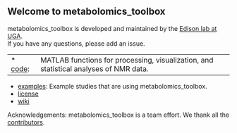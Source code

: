 ## Welcome to metabolomics_toolbox

metabolomics_toolbox is developed and maintained by the [Edison lab at UGA](https://edisonomics.org/).  
If you have any questions, please add an issue.


|||
|---|---|
| * [code](https://github.com/edisonomics/metabolomics_toolbox/tree/master/code): |MATLAB functions for processing, visualization, and statistical analyses of NMR data.|
 * [examples](https://github.com/edisonomics/metabolomics_toolbox/tree/master/examples): Example studies that are using metabolomics_toolbox.    
 * [license](https://github.com/edisonomics/metabolomics_toolbox/tree/master/license)    
 * [wiki](https://github.com/artedison/Edison_Lab_Shared_Metabolomics_UGA/wiki)

Acknowledgements: metabolomics_toolbox is a team effort. We thank all the [contributors](https://github.com/edisonomics/metabolomics_toolbox/blob/master/acknowledgements.md).
